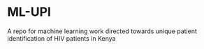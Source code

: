 # ML-UPI
A repo for machine learning work directed towards unique patient identification of HIV patients in Kenya
